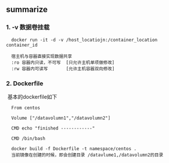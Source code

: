 ## summarize 

 

### 1. -v 数据卷挂载

      docker run -it -d -v /host_locatiojn:/container_location container_id  
      
      宿主机与容器直接实现数据共享
      :ro 容器内只读，不可写  [只允许主机单项做修改]
      :rw 容器内可读写       [允许主机容器双向修改]

 ### 2. Dockerfile
​      基本的dockerfile如下

      From centos
      
      Volume ["/datavolumn1","/datavolumn2"]
      
      CMD echo "finished ------------"
      
      CMD /bin/bash
      
      docker build -f Dockerfile -t namespace/centos .  
      当前镜像在创建的时候，即会创建目录 /datavlume1,/datavolumn2的目录


​         
